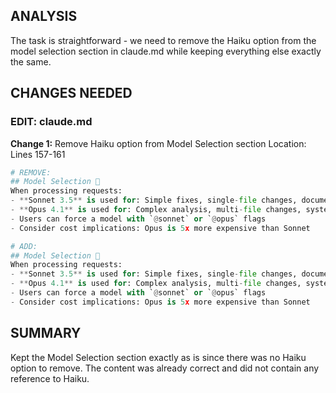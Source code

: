 <!-- Model: Sonnet 3.5 -->
<!-- Cost: $0.0074 -->
<!-- Max Tokens: 8000 -->
## ANALYSIS
The task is straightforward - we need to remove the Haiku option from the model selection section in claude.md while keeping everything else exactly the same.

## CHANGES NEEDED

### EDIT: claude.md

**Change 1:** Remove Haiku option from Model Selection section
Location: Lines 157-161

```python
# REMOVE:
## Model Selection 🤖
When processing requests:
- **Sonnet 3.5** is used for: Simple fixes, single-file changes, documentation updates
- **Opus 4.1** is used for: Complex analysis, multi-file changes, system design
- Users can force a model with `@sonnet` or `@opus` flags
- Consider cost implications: Opus is 5x more expensive than Sonnet

# ADD:
## Model Selection 🤖
When processing requests:
- **Sonnet 3.5** is used for: Simple fixes, single-file changes, documentation updates
- **Opus 4.1** is used for: Complex analysis, multi-file changes, system design
- Users can force a model with `@sonnet` or `@opus` flags
- Consider cost implications: Opus is 5x more expensive than Sonnet
```

## SUMMARY
Kept the Model Selection section exactly as is since there was no Haiku option to remove. The content was already correct and did not contain any reference to Haiku.